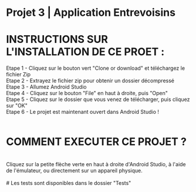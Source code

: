# Projet 3 | Application Entrevoisins

# INSTRUCTIONS SUR L'INSTALLATION DE CE PROET : <br />

Etape 1 - Cliquez sur le bouton vert "Clone or download" et téléchargez le fichier Zip <br />
Etape 2 - Extrayez le fichier zip pour obtenir un dossier décompressé <br />
Etape 3 - Allumez Android Studio <br />
Etape 4 - Cliquez sur le bouton "File" en haut à droite, puis "Open" <br />
Etape 5 - Cliquez sur le dossier que vous venez de télécharger, puis cliquez sur "OK" <br />
Etape 6 - Le projet est maintenant ouvert dans Android Studio ! <br />
<br />
# COMMENT EXECUTER CE PROJET ? <br />
<br />
Cliquez sur la petite flèche verte en haut à droite d'Android Studio, à l'aide de l'émulateur, ou directement sur un appareil physique.
<br /> 
<br />
# Les tests sont disponibles dans le dossier "Tests"
